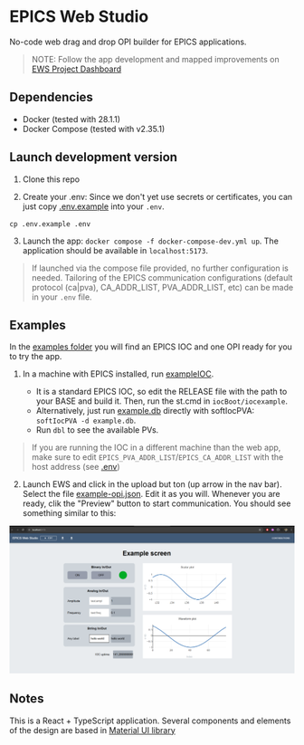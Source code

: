 # EPICS Web Studio

No-code web drag and drop OPI builder for EPICS applications.

> NOTE: Follow the app development and mapped improvements on [EWS Project Dashboard](https://github.com/users/AndreFavotto/projects/2)

## Dependencies

- Docker (tested with 28.1.1)
- Docker Compose (tested with v2.35.1)

## Launch development version

1. Clone this repo

2. Create your .env: Since we don't yet use secrets or certificates, you can just copy [.env.example](./.env.example) into your `.env`.

```
cp .env.example .env
```

3. Launch the app: `docker compose -f docker-compose-dev.yml up`. The application should be available in `localhost:5173`.

> If launched via the compose file provided, no further configuration is needed. Tailoring of the EPICS communication configurations (default protocol (ca|pva), CA_ADDR_LIST, PVA_ADDR_LIST, etc) can be made in your `.env` file.

## Examples

In the [examples folder](./examples/) you will find an EPICS IOC and one OPI ready for you to try the app.

1. In a machine with EPICS installed, run [exampleIOC](exampleIOC).

   - It is a standard EPICS IOC, so edit the RELEASE file with the path to your BASE and build it. Then, run the st.cmd in `iocBoot/iocexample`.
   - Alternatively, just run [example.db](./exampleIOC/exampleApp/Db/example.db) directly with softIocPVA: `softIocPVA -d example.db`.
   - Run `dbl` to see the available PVs.

> If you are running the IOC in a different machine than the web app, make sure to edit `EPICS_PVA_ADDR_LIST`/`EPICS_CA_ADDR_LIST` with the host address (see [.env](.env.example))

2. Launch EWS and click in the upload but ton (up arrow in the nav bar). Select the file [example-opi.json](./examples/example-opi.json). Edit it as you will.
   Whenever you are ready, clik the "Preview" button to start communication. You should see something similar to this:

![Example image](./public/example.png)

## Notes

This is a React + TypeScript application. Several components and elements of the design are based in [Material UI library](https://mui.com/material-ui/)

